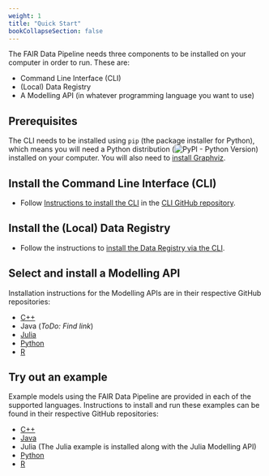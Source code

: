 ```yaml
---
weight: 1
title: "Quick Start"
bookCollapseSection: false
---
```


The FAIR Data Pipeline needs three components to be installed on your computer in order to run. These are:

- Command Line Interface (CLI)
- (Local) Data Registry
- A Modelling API (in whatever programming language you want to use)

## Prerequisites

The CLI needs to be installed using `pip` (the package installer for Python), which means you will need a Python distribution (![PyPI - Python Version](https://img.shields.io/pypi/pyversions/fair-cli)) installed on your computer. You will also need to [install Graphviz](https://graphviz.org/).

## Install the Command Line Interface (CLI)

- Follow [Instructions to install the CLI](https://github.com/FAIRDataPipeline/FAIR-CLI#installation) in the [CLI GitHub repository](https://github.com/FAIRDataPipeline/FAIR-CLI).

## Install the (Local) Data Registry

- Follow the instructions to [install the Data Registry via the CLI](https://github.com/FAIRDataPipeline/FAIR-CLI#registry).

## Select and install a Modelling API

Installation instructions for the Modelling APIs are in their respective GitHub repositories:

- [C++](https://github.com/FAIRDataPipeline/cppDataPipeline#installation)
- Java (*ToDo: Find link*)
- [Julia](https://github.com/FAIRDataPipeline/DataPipeline.jl#installation)
- [Python](https://github.com/FAIRDataPipeline/pyDataPipeline#installation)
- [R](https://github.com/FAIRDataPipeline/rDataPipeline#installation)

## Try out an example

Example models using the FAIR Data Pipeline are provided in each of the supported languages. Instructions to install and run these examples can be found in their respective GitHub repositories:

- [C++](https://github.com/FAIRDataPipeline/cppSimpleModel)
- [Java](https://github.com/FAIRDataPipeline/javaSimpleModel)
- Julia (The Julia example is installed along with the Julia Modelling API)
- [Python](https://github.com/FAIRDataPipeline/pySimpleModel)
- [R](https://github.com/FAIRDataPipeline/rSimpleModel)
